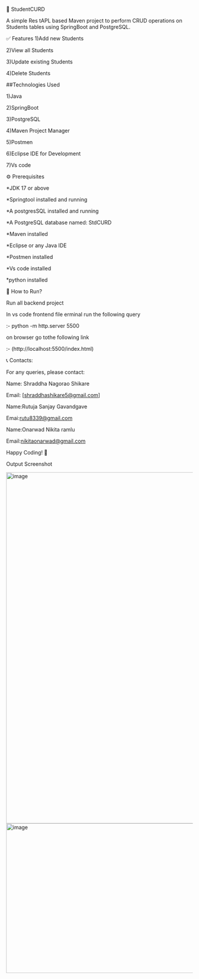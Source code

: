 📘 StudentCURD


A simple Res tAPL based Maven project to perform CRUD operations on Students tables using SpringBoot and PostgreSQL.


✅ Features 
1)Add  new Students

2)View all Students

3)Update existing Students

4)Delete Students


##Technologies Used


1)Java

2)SpringBoot

3)PostgreSQL

4)Maven Project Manager

5)Postmen 

6)Eclipse IDE for Development

7)Vs code


⚙️ Prerequisites


*JDK 17 or above

*Springtool installed and running

*A postgresSQL installed and running

*A PostgreSQL database named: StdCURD

*Maven installed

*Eclipse or any Java IDE

*Postmen installed

*Vs code installed

*python installed



🚀 How to Run?


Run all backend project

In vs code frontend file erminal run the following query

:-  python -m http.server 5500

on browser go tothe following link

:- (http://localhost:5500/index.html)


📞 Contacts:


For any queries, please contact:

Name: Shraddha Nagorao Shikare

Email: [shraddhashikare5@gmail.com]

Name:Rutuja Sanjay Gavandgave

Emai:rutu8339@gmail.com

Name:Onarwad Nikita ramlu 

Email:nikitaonarwad@gmail.com


Happy Coding! 🚀

Output Screenshot

<img width="1760" height="948" alt="image" src="https://github.com/user-attachments/assets/77fa7c1b-a75b-4d33-a890-61383b368602" />

<img width="584" height="404" alt="image" src="https://github.com/user-attachments/assets/d19d86dc-b1ed-4ada-8681-162589f80db7" />


